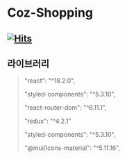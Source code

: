 Coz-Shopping
=========================
[![Hits](https://hits.seeyoufarm.com/api/count/incr/badge.svg?url=https%3A%2F%2Fgithub.com%2Fqpwoei0123%2Ffe-sprint-coz-shopping&count_bg=%23F8E931&title_bg=%23555555&icon=react.svg&icon_color=%23E7E7E7&title=Hits&edge_flat=false)](https://hits.seeyoufarm.com)
------------------------------
라이브러리
------
>"react": "^18.2.0",
>
>"styled-components": "^5.3.10",
>
>"react-router-dom": "^6.11.1",
>
>"redux": "^4.2.1"
>
>"styled-components": "^5.3.10",
>
>"@mui/icons-material": "^5.11.16",

